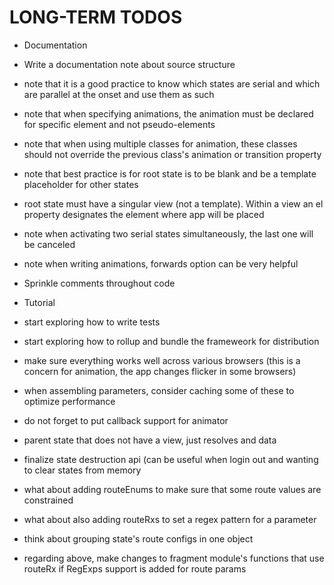 # LONG-TERM TODOS

* Documentation
* Write a documentation note about source structure
* note that it is a good practice to know which states are serial and which are parallel at the onset and use them as such
* note that when specifying animations, the animation must be declared for specific element and not pseudo-elements
* note that when using multiple classes for animation, these classes should not override the previous class's animation or transition property
* note that best practice is for root state is to be blank and be a template placeholder for other states
* root state must have a singular view (not a template).  Within a view an el property designates the element where app will be placed
* note when activating two serial states simultaneously, the last one will be canceled
* note when writing animations, forwards option can be very helpful
* Sprinkle comments throughout code
* Tutorial
* start exploring how to write tests
* start exploring how to rollup and bundle the frameweork for distribution
* make sure everything works well across various browsers (this is a concern for animation, the app changes flicker in some browsers)

* when assembling parameters, consider caching some of these to optimize performance

* do not forget to put callback support for animator
* parent state that does not have a view, just resolves and data
* finalize state destruction api (can be useful when login out and wanting to clear states from memory

* what about adding routeEnums to make sure that some route values are constrained
* what about also adding routeRxs to set a regex pattern for a parameter
* think about grouping state's route configs in one object
* regarding above, make changes to fragment module's functions that use routeRx if RegExps support is added for route params

